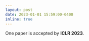 ```yaml
---
layout: post
date: 2023-01-01 15:59:00-0400
inline: true
---
```


One paper is accepted by **ICLR 2023**.
